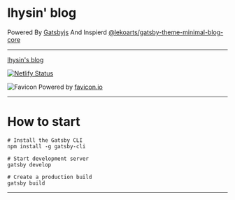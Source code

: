 
# lhysin' blog

Powered By [Gatsbyjs](https://www.gatsbyjs.org/)
And Inspierd [@lekoarts/gatsby-theme-minimal-blog-core]([https://github.com/LekoArts/gatsby-themes](https://github.com/LekoArts/gatsby-themes))

---
[lhysin's blog](https://lhysin.netlify.com/)

[![Netlify Status](https://api.netlify.com/api/v1/badges/ef45ab54-d1ec-4f1b-b3ad-2728916ff09b/deploy-status)](https://app.netlify.com/sites/lhysin/deploys)

![Favicon](https://lhysin.netlify.com/favicon.ico)
Powered by [favicon.io](https://favicon.io/favicon-generator)


---
# How to start
```shell
# Install the Gatsby CLI
npm install -g gatsby-cli

# Start development server
gatsby develop

# Create a production build
gatsby build
```
---